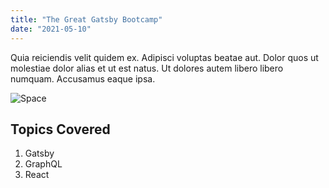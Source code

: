 ```yaml
---
title: "The Great Gatsby Bootcamp"
date: "2021-05-10"
---
```


Quia reiciendis velit quidem ex. Adipisci voluptas beatae aut. Dolor quos ut molestiae dolor alias et ut est natus. Ut dolores autem libero libero numquam. Accusamus eaque ipsa.

![Space](./space.jpg)

## Topics Covered

1. Gatsby
2. GraphQL
3. React